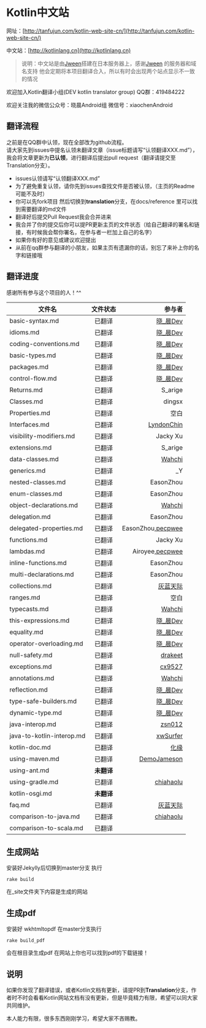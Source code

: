 # Kotlin中文站

网址：[http://tanfujun.com/kotlin-web-site-cn/](http://tanfujun.com/kotlin-web-site-cn/)  

中文站：[http://kotlinlang.cn](http://kotlinlang.cn)  

>说明：中文站是由[Jween](https://github.com/Jween)搭建在日本服务器上，感谢[Jween](https://github.com/Jween) 的服务器和域名支持
>他会定期将本项目翻译合入，所以有时会出现两个站点显示不一致的情况

欢迎加入Kotlin翻译小组(DEV kotlin translator group)   QQ群：419484222  

欢迎关注我的微信公众号：晓晨Android组 微信号：xiaochenAndroid

## 翻译流程

之前是在QQ群中认领，现在全部改为github流程。  
请大家先到issues中提名认领未翻译文章（issue标题请写“认领翻译XXX.md”），我会将文章更新为**已认领**，进行翻译后提出pull request（翻译请提交至Translation分支）。

* issues认领请写“认领翻译XXX.md”
* 为了避免重复认领，请你先到issues查找文件是否被认领，（主页的Readme可能不及时）
* 你可以先fork项目 然后切换到**translation**分支，在docs/reference 里可以找到需要翻译的md文件
* 翻译好后提交Pull Request我会合并进来
* 我合并了你的提交后你可以提PR更新主页的文件状态（给自己翻译的署名和链接，有时候我会帮你署名，在参与者一栏加上自己的名字）
* 如果你有好的意见或建议欢迎提出
* 从前在qq群参与翻译的小朋友，如果主页有遗漏你的话，别忘了来补上你的名字和链接哦

## 翻译进度

感谢所有参与这个项目的人！^^

| 文件名        | 文件状态           | 参与者  |  
| ------------- |:-------------:| -----:|  
|basic-syntax.md|已翻译|[晓_晨Dev](http://tanfujun.cc)|  
|idioms.md|已翻译|[晓_晨Dev](http://tanfujun.cc)|  
|coding-conventions.md|已翻译|[晓_晨Dev](http://tanfujun.cc)|  
|basic-types.md|已翻译|[晓_晨Dev](http://tanfujun.cc)|  
|packages.md|已翻译|[晓_晨Dev](http://tanfujun.cc)|  
|control-flow.md|已翻译|[晓_晨Dev](http://tanfujun.cc)|  
|Returns.md|已翻译|S_arige|  
|Classes.md|已翻译|dingsx|  
|Properties.md|已翻译|空白|  
|Interfaces.md |已翻译|[LyndonChin](https://github.com/LyndonChin)|  
|visibility-modifiers.md|已翻译|Jacky Xu|  
|extensions.md|已翻译|S_arige|  
|data-classes.md|已翻译|[Wahchi](https://github.com/wahchi)|  
|generics.md|已翻译|_Y|  
|nested-classes.md|已翻译|EasonZhou|  
|enum-classes.md|已翻译|EasonZhou|  
|object-declarations.md|已翻译|[Wahchi](https://github.com/wahchi)|  
|delegation.md|已翻译|EasonZhou|  
|delegated-properties.md|已翻译|EasonZhou,[pecpwee](https://github.com/pecpwee)|  
|functions.md|已翻译|Jacky Xu|  
|lambdas.md|已翻译|Airoyee,[pecpwee](https://github.com/pecpwee)|  
|inline-functions.md|已翻译|EasonZhou|  
|multi-declarations.md|已翻译|EasonZhou|  
|collections.md|已翻译|[灰蓝天际](https://github.com/hltj)|  
|ranges.md|已翻译|空白|  
|typecasts.md|已翻译|[Wahchi](https://github.com/wahchi)|  
|this-expressions.md|已翻译|[晓_晨Dev](http://tanfujun.cc)|  
|equality.md|已翻译|[晓_晨Dev](http://tanfujun.cc)|  
|operator-overloading.md|已翻译|[晓_晨Dev](http://tanfujun.cc)|  
|null-safety.md|已翻译|[drakeet](https://github.com/drakeet)|  
|exceptions.md|已翻译|[cx9527](https://github.com/cx9527)|  
|annotations.md|已翻译|[Wahchi](https://github.com/wahchi)|  
|reflection.md|已翻译|[晓_晨Dev](http://tanfujun.cc)|  
|type-safe-builders.md|已翻译|[晓_晨Dev](http://tanfujun.cc)|  
|dynamic-type.md|已翻译|[晓_晨Dev](http://tanfujun.cc)|  
|java-interop.md|已翻译|[zsn012](http://github.com/zsn012)|  
|java-to-kotlin-interop.md|已翻译|[xwSurfer](https://github.com/xwSurfer)|  
|kotlin-doc.md|已翻译|[化缘](http://frblog.sinaapp.com)|  
|using-maven.md|已翻译|[DemoJameson](http://www.demojameson.com)|  
|using-ant.md|**未翻译**||  
|using-gradle.md|已翻译|[chiahaolu](https://github.com/chiahaolu)|  
|kotlin-osgi.md|**未翻译**||  
|faq.md|已翻译|[灰蓝天际](https://github.com/hltj)|  
|comparison-to-java.md|已翻译|[chiahaolu](https://github.com/chiahaolu)|  
|comparison-to-scala.md|已翻译||  

## 生成网站

安装好Jekylly后切换到master分支 执行

```
rake build 
```
在_site文件夹下内容是生成的网站

## 生成pdf

安装好 wkhtmltopdf 在master分支执行
```
rake build_pdf 
```
会在根目录生成pdf 
在网站上你也可以找到pdf的下载链接！



## 说明

如果你发现了翻译错误，或者Kotlin文档有更新，请提PR到**Translation**分支，作者时不时会看看Kotlin网站文档有没有更新，但是毕竟精力有限，希望可以同大家共同维护。

本人能力有限，很多东西刚刚学习，希望大家不吝赐教。
